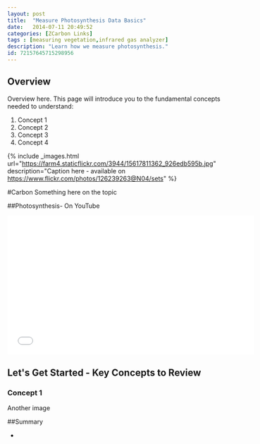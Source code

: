 ```yaml
---
layout: post
title:  "Measure Photosynthesis Data Basics"
date:   2014-07-11 20:49:52
categories: [ZCarbon Links]
tags : [measuring vegetation,infrared gas analyzer]
description: "Learn how we measure photosynthesis."
id: 72157645715298956
---
```



## Overview ##

Overview here. This page will introduce you to the fundamental concepts needed to understand:

1. Concept 1
2. Concept 2
3. Concept 3 
4. Concept 4


{% include _images.html url="https://farm4.staticflickr.com/3944/15617811362_926edb595b.jpg" description="Caption here - available on https://www.flickr.com/photos/126239263@N04/sets" %}


#Carbon
Something here on the topic

##Photosynthesis- On YouTube
<iframe width="560" height="315" src="//www.youtube.com/embed/PlEzyZadA90?rel=0" frameborder="0" allowfullscreen></iframe>



## Let's Get Started - Key Concepts to Review ##

### Concept 1 ###


Another image



##Summary
 


-